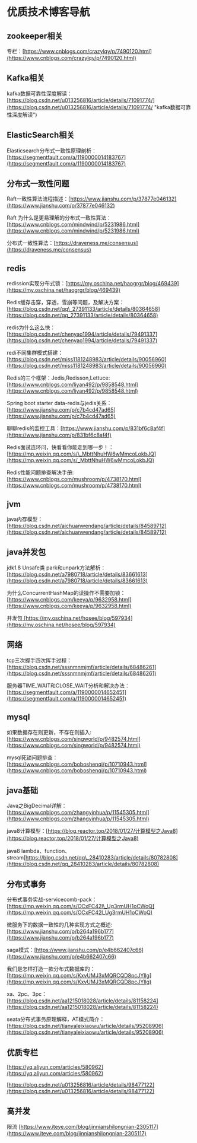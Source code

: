 # 优质技术博客导航

## zookeeper相关

专栏：[https://www.cnblogs.com/crazylqy/p/7490120.html](https://www.cnblogs.com/crazylqy/p/7490120.html)

## Kafka相关

kafka数据可靠性深度解读：[https://blog.csdn.net/u013256816/article/details/71091774/](https://blog.csdn.net/u013256816/article/details/71091774/ "kafka数据可靠性深度解读")

## ElasticSearch相关

Elasticsearch分布式一致性原理剖析：[https://segmentfault.com/a/1190000014183767](https://segmentfault.com/a/1190000014183767)

## 分布式一致性问题

Raft一致性算法流程描述：[https://www.jianshu.com/p/37877e046132](https://www.jianshu.com/p/37877e046132)

Raft 为什么是更易理解的分布式一致性算法：[https://www.cnblogs.com/mindwind/p/5231986.html](https://www.cnblogs.com/mindwind/p/5231986.html)

分布式一致性算法：[https://draveness.me/consensus](https://draveness.me/consensus)

## redis

redission实现分布式锁：[https://my.oschina.net/haogrgr/blog/469439](https://my.oschina.net/haogrgr/blog/469439)

Redis缓存击穿，穿透，雪崩等问题，及解决方案：[https://blog.csdn.net/qq\_27391133/article/details/80364658](https://blog.csdn.net/qq_27391133/article/details/80364658)

redis为什么这么快：[https://blog.csdn.net/chenyao1994/article/details/79491337](https://blog.csdn.net/chenyao1994/article/details/79491337)

redi不同集群模式搭建：[https://blog.csdn.net/miss1181248983/article/details/90056960](https://blog.csdn.net/miss1181248983/article/details/90056960)

Redis的三个框架：Jedis,Redisson,Lettuce:[https://www.cnblogs.com/liyan492/p/9858548.html](https://www.cnblogs.com/liyan492/p/9858548.html)

Spring boot starter data-redis与jedis关系：[https://www.jianshu.com/p/c7b4cd47ad65](https://www.jianshu.com/p/c7b4cd47ad65)

聊聊redis的监控工具：[https://www.jianshu.com/p/831bf6c8af4f](https://www.jianshu.com/p/831bf6c8af4f)

Redis面试连环问，快看看你能走到哪一步！：[https://mp.weixin.qq.com/s/\_MbttNhuHW6wMmcoLokbJQ](https://mp.weixin.qq.com/s/_MbttNhuHW6wMmcoLokbJQ)

Redis性能问题排查解决手册:[https://www.cnblogs.com/mushroom/p/4738170.html](https://www.cnblogs.com/mushroom/p/4738170.html)

## jvm

java内存模型：[https://blog.csdn.net/aichuanwendang/article/details/84589712](https://blog.csdn.net/aichuanwendang/article/details/84589712)

## java并发包

jdk1.8 Unsafe类 park和unpark方法解析：[https://blog.csdn.net/a7980718/article/details/83661613](https://blog.csdn.net/a7980718/article/details/83661613)

为什么ConcurrentHashMap的读操作不需要加锁：[https://www.cnblogs.com/keeya/p/9632958.html](https://www.cnblogs.com/keeya/p/9632958.html)

并发包[ ](https://my.oschina.net/hosee/blog/597934)[https://my.oschina.net/hosee/blog/597934](https://my.oschina.net/hosee/blog/597934)

## 网络

tcp三次握手四次挥手过程：[https://blog.csdn.net/sssnmnmjmf/article/details/68486261](https://blog.csdn.net/sssnmnmjmf/article/details/68486261)

服务器TIME\_WAIT和CLOSE\_WAIT分析和解决办法：[https://segmentfault.com/a/1190000014652451](https://segmentfault.com/a/1190000014652451)

## mysql

如果数据存在则更新，不存在则插入:[https://www.cnblogs.com/singworld/p/9482574.html](https://www.cnblogs.com/singworld/p/9482574.html)

mysql死锁问题排查：[https://www.cnblogs.com/boboshenqi/p/10710943.html](https://www.cnblogs.com/boboshenqi/p/10710943.html)

## java基础

Java之BigDecimal详解：[https://www.cnblogs.com/zhangyinhua/p/11545305.html](https://www.cnblogs.com/zhangyinhua/p/11545305.html)

java8计算模型：[https://blog.reactor.top/2018/01/27/计算模型之Java8](https://blog.reactor.top/2018/01/27/计算模型之Java8)

java8 lambda、function、stream[https://blog.csdn.net/qq\_28410283/article/details/80782808](https://blog.csdn.net/qq_28410283/article/details/80782808)

## 分布式事务

分布式事务实战-servicecomb-pack：[https://mp.weixin.qq.com/s/OCxFC42l\_Ug3rmUH1oCWoQ](https://mp.weixin.qq.com/s/OCxFC42l_Ug3rmUH1oCWoQ)

微服务下的数据一致性的几种实现方式之概述:[https://www.jianshu.com/p/b264a196b177](https://www.jianshu.com/p/b264a196b177)

saga模式：[https://www.jianshu.com/p/e4b662407c66](https://www.jianshu.com/p/e4b662407c66)

我们是怎样打造一款分布式数据库的：[https://mp.weixin.qq.com/s/KxvUMJ3xMQRCQD8pcJYllg](https://mp.weixin.qq.com/s/KxvUMJ3xMQRCQD8pcJYllg)

xa、2pc、3pc：[https://blog.csdn.net/aa1215018028/article/details/81158224](https://blog.csdn.net/aa1215018028/article/details/81158224)

seata分布式事务原理解释，AT模式简介：[https://blog.csdn.net/tianyaleixiaowu/article/details/95208906](https://blog.csdn.net/tianyaleixiaowu/article/details/95208906)

## 优质专栏

[https://yq.aliyun.com/articles/580962](https://yq.aliyun.com/articles/580962)

[https://blog.csdn.net/u013256816/article/details/98477122](https://blog.csdn.net/u013256816/article/details/98477122)

## 高并发

限流 [https://www.iteye.com/blog/jinnianshilongnian-2305117](https://www.iteye.com/blog/jinnianshilongnian-2305117)

